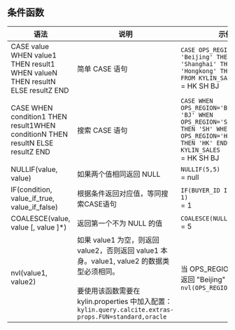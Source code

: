 ## 条件函数

| 语法                                                         | 说明                                 | 示例                                                         |
| ------------------------------------------------------------ | ------------------------------------ | ------------------------------------------------------------ |
| CASE value WHEN value1 THEN result1 WHEN valueN THEN resultN ELSE resultZ END | 简单 CASE 语句                       | `CASE OPS_REGION WHEN 'Beijing' THEN 'BJ' WHEN 'Shanghai' THEN 'SH'WHEN 'Hongkong' THEN 'HK' END FROM KYLIN_SALES` <br /> = HK SH BJ |
| CASE WHEN condition1 THEN result1WHEN conditionN THEN resultN ELSE resultZ END | 搜索 CASE 语句                       | `CASE WHEN OPS_REGION='Beijing'THEN 'BJ' WHEN OPS_REGION='Shanghai' THEN 'SH' WHEN OPS_REGION='Hongkong' THEN 'HK' END FROM KYLIN_SALES`<br /> = HK SH BJ |
| NULLIF(value, value)                                         | 如果两个值相同返回 NULL              | `NULLIF(5,5)`<br /> = null                                   |
| IF(condition, value_if_true, value_if_false)                 | 根据条件返回对应值，等同搜索CASE语句 | `IF(BUYER_ID IS NULL, 0, 1)`<br />= 1                        |
| COALESCE(value, value [, value ]*)                           | 返回第一个不为 NULL 的值             | `COALESCE(NULL,NULL,5)`<br /> = 5                            |
| nvl(value1, value2)                           | 如果 value1 为空，则返回 value2，否则返回 value1 本身。value1, value2 的数据类型必须相同。<br /><br />要使用该函数需要在 kylin.properties 中加入配置：`kylin.query.calcite.extras-props.FUN=standard,oracle` | 当 OPS_REGION 为null，则返回 "Beijing"<br />`nvl(OPS_REGION,'Beijing')`                            |

